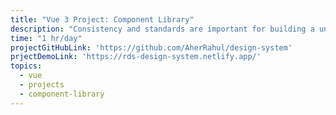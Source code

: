 ```yaml
---
title: "Vue 3 Project: Component Library"
description: "Consistency and standards are important for building a unified design language and help the user know what to expect from our product and how to use it. However, this does not mean sacrificing the user experience. In this sense, the context and needs of our users are priorities when developing our solutions."
time: "1 hr/day"
projectGitHubLink: 'https://github.com/AherRahul/design-system'
prjectDemoLink: 'https://rds-design-system.netlify.app/'
topics:
  - vue
  - projects
  - component-library
---
```


